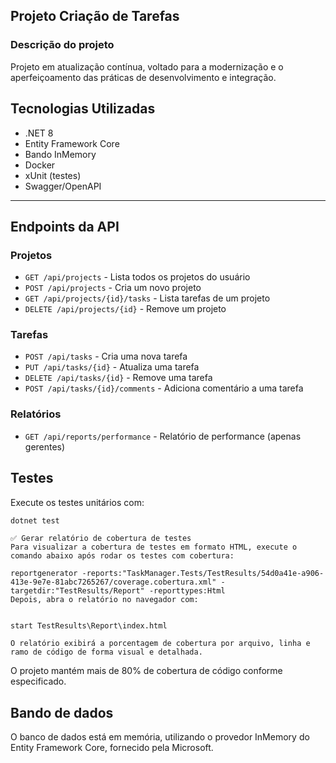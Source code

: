 ## Projeto Criação de Tarefas

### Descrição do projeto

Projeto em atualização contínua, voltado para a modernização e o aperfeiçoamento das práticas de desenvolvimento e integração.

## Tecnologias Utilizadas

- .NET 8
- Entity Framework Core
- Bando InMemory
- Docker
- xUnit (testes)
- Swagger/OpenAPI

---

## Endpoints da API

### Projetos
- `GET /api/projects` - Lista todos os projetos do usuário
- `POST /api/projects` - Cria um novo projeto
- `GET /api/projects/{id}/tasks` - Lista tarefas de um projeto
- `DELETE /api/projects/{id}` - Remove um projeto

### Tarefas
- `POST /api/tasks` - Cria uma nova tarefa
- `PUT /api/tasks/{id}` - Atualiza uma tarefa
- `DELETE /api/tasks/{id}` - Remove uma tarefa
- `POST /api/tasks/{id}/comments` - Adiciona comentário a uma tarefa

### Relatórios
- `GET /api/reports/performance` - Relatório de performance (apenas gerentes)

## Testes

Execute os testes unitários com:

```bash
dotnet test
```

```
✅ Gerar relatório de cobertura de testes
Para visualizar a cobertura de testes em formato HTML, execute o comando abaixo após rodar os testes com cobertura:

reportgenerator -reports:"TaskManager.Tests/TestResults/54d0a41e-a906-413e-9e7e-81abc7265267/coverage.cobertura.xml" -targetdir:"TestResults/Report" -reporttypes:Html
Depois, abra o relatório no navegador com:


start TestResults\Report\index.html

O relatório exibirá a porcentagem de cobertura por arquivo, linha e ramo de código de forma visual e detalhada.

```

O projeto mantém mais de 80% de cobertura de código conforme especificado.



## Bando de dados

O banco de dados está em memória, utilizando o provedor InMemory do Entity Framework Core, fornecido pela Microsoft.




